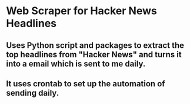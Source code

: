 # Web Scraper for Hacker News Headlines
## Uses Python script and packages to extract the top headlines from "Hacker News" and turns it into a email which is sent to me daily.
## It uses crontab to set up the automation of sending daily.
